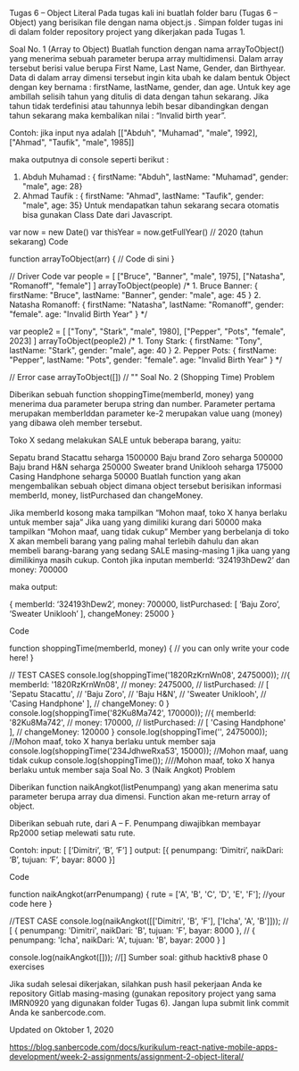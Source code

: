 Tugas 6 – Object Literal
Pada tugas kali ini buatlah folder baru (Tugas 6 – Object) yang berisikan file dengan nama object.js . Simpan folder tugas ini di dalam folder repository project yang dikerjakan pada Tugas 1.

Soal No. 1 (Array to Object)
Buatlah function dengan nama arrayToObject() yang menerima sebuah parameter berupa array multidimensi. Dalam array tersebut berisi value berupa First Name, Last Name, Gender, dan Birthyear. Data di dalam array dimensi tersebut ingin kita ubah ke dalam bentuk Object dengan key bernama : firstName, lastName, gender, dan age. Untuk key age ambillah selisih tahun yang ditulis di data dengan tahun sekarang. Jika tahun tidak terdefinisi atau tahunnya lebih besar dibandingkan dengan tahun sekarang maka kembalikan nilai : “Invalid birth year”.

Contoh: jika input nya adalah [["Abduh", "Muhamad", "male", 1992], ["Ahmad", "Taufik", "male", 1985]]

maka outputnya di console seperti berikut :

1. Abduh Muhamad : { firstName: "Abduh", lastName: "Muhamad", gender: "male", age: 28}
2. Ahmad Taufik : { firstName: "Ahmad", lastName: "Taufik", gender: "male", age: 35} 
Untuk mendapatkan tahun sekarang secara otomatis bisa gunakan Class Date dari Javascript.

var now = new Date()
var thisYear = now.getFullYear() // 2020 (tahun sekarang)
Code

function arrayToObject(arr) {
    // Code di sini 
}
 
// Driver Code
var people = [ ["Bruce", "Banner", "male", 1975], ["Natasha", "Romanoff", "female"] ]
arrayToObject(people) 
/*
    1. Bruce Banner: { 
        firstName: "Bruce",
        lastName: "Banner",
        gender: "male",
        age: 45
    }
    2. Natasha Romanoff: { 
        firstName: "Natasha",
        lastName: "Romanoff",
        gender: "female".
        age: "Invalid Birth Year"
    }
*/
 
var people2 = [ ["Tony", "Stark", "male", 1980], ["Pepper", "Pots", "female", 2023] ]
arrayToObject(people2) 
/*
    1. Tony Stark: { 
        firstName: "Tony",
        lastName: "Stark",
        gender: "male",
        age: 40
    }
    2. Pepper Pots: { 
        firstName: "Pepper",
        lastName: "Pots",
        gender: "female".
        age: "Invalid Birth Year"
    }
*/
 
// Error case 
arrayToObject([]) // ""
Soal No. 2 (Shopping Time)
Problem

Diberikan sebuah function shoppingTime(memberId, money) yang menerima dua parameter berupa string dan number. Parameter pertama merupakan memberIddan parameter ke-2 merupakan value uang (money) yang dibawa oleh member tersebut.

Toko X sedang melakukan SALE untuk beberapa barang, yaitu:

Sepatu brand Stacattu seharga 1500000
Baju brand Zoro seharga 500000
Baju brand H&N seharga 250000
Sweater brand Uniklooh seharga 175000
Casing Handphone seharga 50000
Buatlah function yang akan mengembalikan sebuah object dimana object tersebut berisikan informasi memberId, money, listPurchased dan changeMoney.

Jika memberId kosong maka tampilkan “Mohon maaf, toko X hanya berlaku untuk member saja”
Jika uang yang dimiliki kurang dari 50000 maka tampilkan “Mohon maaf, uang tidak cukup”
Member yang berbelanja di toko X akan membeli barang yang paling mahal terlebih dahulu dan akan membeli barang-barang yang sedang SALE masing-masing 1 jika uang yang dimilikinya masih cukup.
Contoh jika inputan memberId: ‘324193hDew2’ dan money: 700000

maka output:

{ memberId: ‘324193hDew2’, money: 700000, listPurchased: [ ‘Baju Zoro’, ‘Sweater Uniklooh’ ], changeMoney: 25000 }

Code

function shoppingTime(memberId, money) {
  // you can only write your code here!
}
 
// TEST CASES
console.log(shoppingTime('1820RzKrnWn08', 2475000));
  //{ memberId: '1820RzKrnWn08',
  // money: 2475000,
  // listPurchased:
  //  [ 'Sepatu Stacattu',
  //    'Baju Zoro',
  //    'Baju H&N',
  //    'Sweater Uniklooh',
  //    'Casing Handphone' ],
  // changeMoney: 0 }
console.log(shoppingTime('82Ku8Ma742', 170000));
//{ memberId: '82Ku8Ma742',
// money: 170000,
// listPurchased:
//  [ 'Casing Handphone' ],
// changeMoney: 120000 }
console.log(shoppingTime('', 2475000)); //Mohon maaf, toko X hanya berlaku untuk member saja
console.log(shoppingTime('234JdhweRxa53', 15000)); //Mohon maaf, uang tidak cukup
console.log(shoppingTime()); ////Mohon maaf, toko X hanya berlaku untuk member saja
Soal No. 3 (Naik Angkot)
Problem

Diberikan function naikAngkot(listPenumpang) yang akan menerima satu parameter berupa array dua dimensi. Function akan me-return array of object.

Diberikan sebuah rute, dari A – F. Penumpang diwajibkan membayar Rp2000 setiap melewati satu rute.

Contoh: input: [ [‘Dimitri’, ‘B’, ‘F’] ] output: [{ penumpang: ‘Dimitri’, naikDari: ‘B’, tujuan: ‘F’, bayar: 8000 }]

Code

function naikAngkot(arrPenumpang) {
  rute = ['A', 'B', 'C', 'D', 'E', 'F'];
  //your code here
}
 
//TEST CASE
console.log(naikAngkot([['Dimitri', 'B', 'F'], ['Icha', 'A', 'B']]));
// [ { penumpang: 'Dimitri', naikDari: 'B', tujuan: 'F', bayar: 8000 },
//   { penumpang: 'Icha', naikDari: 'A', tujuan: 'B', bayar: 2000 } ]
 
console.log(naikAngkot([])); //[]
Sumber soal: github hacktiv8 phase 0 exercises

Jika sudah selesai dikerjakan, silahkan push hasil pekerjaan Anda ke repository Gitlab masing-masing (gunakan repository project yang sama IMRN0920 yang digunakan folder Tugas 6). Jangan lupa submit link commit Anda ke sanbercode.com.

Updated on Oktober 1, 2020

https://blog.sanbercode.com/docs/kurikulum-react-native-mobile-apps-development/week-2-assignments/assignment-2-object-literal/
